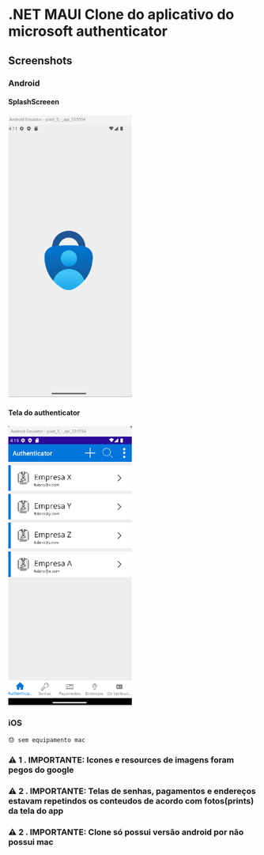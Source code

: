 ﻿# .NET MAUI Clone do aplicativo do microsoft authenticator


## Screenshots

### Android

#### SplashScreeen
<kbd><img width="250" src="art/splashscreen.png" /></kbd>

#### Tela do authenticator
<kbd><img width="250" src="art/tela_authenticator.png" /></kbd>



### iOS
	😓 sem equipamento mac

### ⚠️ 1 . IMPORTANTE: Icones e resources de imagens foram pegos do google
### ⚠️ 2 . IMPORTANTE: Telas de senhas, pagamentos e endereços estavam repetindos os conteudos de acordo com fotos(prints) da tela do app
### ⚠️ 2 . IMPORTANTE: Clone só possui versão android por não possui mac